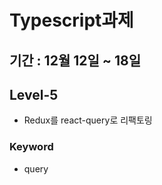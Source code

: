 # Typescript과제 

## 기간 : 12월 12일 ~ 18일

## Level-5
- Redux를 react-query로 리팩토링

### Keyword
- query


